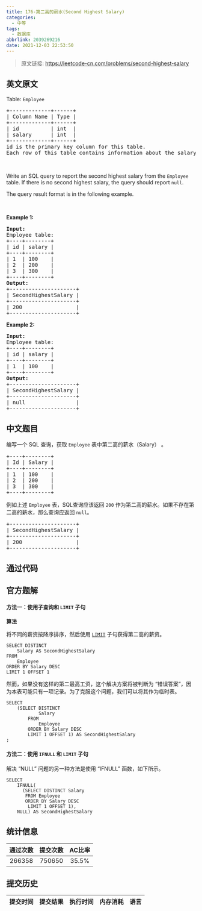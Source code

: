 ```yaml
---
title: 176-第二高的薪水(Second Highest Salary)
categories:
  - 中等
tags:
  - 数据库
abbrlink: 2039269216
date: 2021-12-03 22:53:50
---
```


> 原文链接: https://leetcode-cn.com/problems/second-highest-salary


## 英文原文
<div><p>Table: <code>Employee</code></p>

<pre>
+-------------+------+
| Column Name | Type |
+-------------+------+
| id          | int  |
| salary      | int  |
+-------------+------+
id is the primary key column for this table.
Each row of this table contains information about the salary of an employee.
</pre>

<p>&nbsp;</p>

<p>Write an SQL query to report the second highest salary from the <code>Employee</code> table. If there is no second highest salary, the query should report <code>null</code>.</p>

<p>The query result format is in the following example.</p>

<p>&nbsp;</p>
<p><strong>Example 1:</strong></p>

<pre>
<strong>Input:</strong> 
Employee table:
+----+--------+
| id | salary |
+----+--------+
| 1  | 100    |
| 2  | 200    |
| 3  | 300    |
+----+--------+
<strong>Output:</strong> 
+---------------------+
| SecondHighestSalary |
+---------------------+
| 200                 |
+---------------------+
</pre>

<p><strong>Example 2:</strong></p>

<pre>
<strong>Input:</strong> 
Employee table:
+----+--------+
| id | salary |
+----+--------+
| 1  | 100    |
+----+--------+
<strong>Output:</strong> 
+---------------------+
| SecondHighestSalary |
+---------------------+
| null                |
+---------------------+
</pre>
</div>

## 中文题目
<div><p>编写一个 SQL 查询，获取 <code>Employee</code>&nbsp;表中第二高的薪水（Salary）&nbsp;。</p>

<pre>+----+--------+
| Id | Salary |
+----+--------+
| 1  | 100    |
| 2  | 200    |
| 3  | 300    |
+----+--------+
</pre>

<p>例如上述&nbsp;<code>Employee</code>&nbsp;表，SQL查询应该返回&nbsp;<code>200</code> 作为第二高的薪水。如果不存在第二高的薪水，那么查询应返回 <code>null</code>。</p>

<pre>+---------------------+
| SecondHighestSalary |
+---------------------+
| 200                 |
+---------------------+
</pre>
</div>

## 通过代码
<RecoDemo>
</RecoDemo>


## 官方题解
#### 方法一：使用子查询和 `LIMIT` 子句

**算法**

将不同的薪资按降序排序，然后使用 [`LIMIT`](https://dev.mysql.com/doc/refman/5.7/en/select.html) 子句获得第二高的薪资。

```mysql [7gHRPQAW-MySQL]
SELECT DISTINCT
    Salary AS SecondHighestSalary
FROM
    Employee
ORDER BY Salary DESC
LIMIT 1 OFFSET 1
```


然而，如果没有这样的第二最高工资，这个解决方案将被判断为 “错误答案”，因为本表可能只有一项记录。为了克服这个问题，我们可以将其作为临时表。

```mysql [Z4dXjTB5-MySQL]
SELECT
    (SELECT DISTINCT
            Salary
        FROM
            Employee
        ORDER BY Salary DESC
        LIMIT 1 OFFSET 1) AS SecondHighestSalary
;
```


#### 方法二：使用 `IFNULL` 和 `LIMIT` 子句

解决 “NULL” 问题的另一种方法是使用 “IFNULL” 函数，如下所示。

```mysql [UF7BUDgS-MySQL]
SELECT
    IFNULL(
      (SELECT DISTINCT Salary
       FROM Employee
       ORDER BY Salary DESC
        LIMIT 1 OFFSET 1),
    NULL) AS SecondHighestSalary
```


## 统计信息
| 通过次数 | 提交次数 | AC比率 |
| :------: | :------: | :------: |
|    266358    |    750650    |   35.5%   |

## 提交历史
| 提交时间 | 提交结果 | 执行时间 |  内存消耗  | 语言 |
| :------: | :------: | :------: | :--------: | :--------: |
